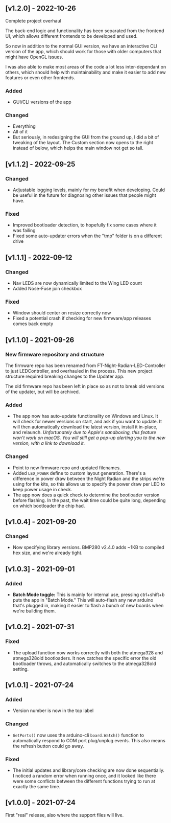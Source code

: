 ## [v1.2.0] - 2022-10-26
Complete project overhaul

The back-end logic and functionality has been separated from the frontend UI, which allows different frontends to be developed and used.

So now in addition to the normal GUI version, we have an interactive CLI version of the app, which should work for those with older computers that might have OpenGL issues.

I was also able to make most areas of the code a lot less inter-dependant on others, which should help with maintainability and make it easier to add new features or even other frontends.

### Added
- GUI/CLI versions of the app

### Changed
- Everything
- All of it
- But seriously, in redesigning the GUI from the ground up, I did a bit of tweaking of the layout. The Custom section now opens to the right instead of below, which helps the main window not get so tall.


## [v1.1.2] - 2022-09-25
### Changed
- Adjustable logging levels, mainly for my benefit when developing. Could be useful in the future for diagnosing other issues that people might have.

### Fixed
- Improved bootloader detection, to hopefully fix some cases where it was failing
- Fixed some auto-updater errors when the "tmp" folder is on a different drive

## [v1.1.1] - 2022-09-12
### Changed
- Nav LEDS are now dynamically limited to the Wing LED count
- Added Nose-Fuse join checkbox

### Fixed
- Window should center on resize correctly now
- Fixed a potential crash if checking for new firmware/app releases comes back empty

## [v1.1.0] - 2021-09-26
### New firmware repository and structure
The firmware repo has been renamed from FT-Night-Radian-LED-Controller to just LEDController, and overhauled in the process. This new project structure required breaking changes to the Updater app.

The old firmware repo has been left in place so as not to break old versions of the updater, but will be archived.

### Added
- The app now has auto-update functionality on Windows and Linux. It will check for newer versions on start, and ask if you want to update. It will then automatically download the latest version, install it in-place, and relaunch. _Unfortunately due to Apple's sandboxing, this feature won't work on macOS. You will still get a pop-up alerting you to the new version, with a link to download it._

### Changed
- Point to new firmware repo and updated filenames.
- Added `LED_POWER` define to custom layout generation. There's a difference in power draw between the Night Radian and the strips we're using for the kits, so this allows us to specify the power draw per LED to keep power usage in check.
- The app now does a quick check to determine the bootloader version before flashing. In the past, the wait time could be quite long, depending on which bootloader the chip had.

## [v1.0.4] - 2021-09-20
### Changed
- Now specifying library versions. BMP280 v2.4.0 adds ~1KB to compiled hex size, and we're already tight.

## [v1.0.3] - 2021-09-01
### Added
- **Batch Mode toggle:** This is mainly for internal use, pressing ctrl+shift+b puts the app in "Batch Mode." This will auto-flash any new arduino that's plugged in, making it easier to flash a bunch of new boards when we're building them.

## [v1.0.2] - 2021-07-31
### Fixed
- The upload function now works correctly with both the atmega328 and atmega328old bootloaders. It now catches the specific error the old bootloader throws, and automatically switches to the atmega328old setting.

## [v1.0.1] - 2021-07-24
### Added
- Version number is now in the top label

### Changed
- `GetPorts()` now uses the arduino-cli `board.Watch()` function to automatically respond to COM port plug/unplug events. This also means the refresh button could go away.

### Fixed
- The initial updates and library/core checking are now done sequentially. I noticed a random error when running once, and it looked like there were some conflicts between the different functions trying to run at exactly the same time.

## [v1.0.0] - 2021-07-24
First "real" release, also where the support files will live.